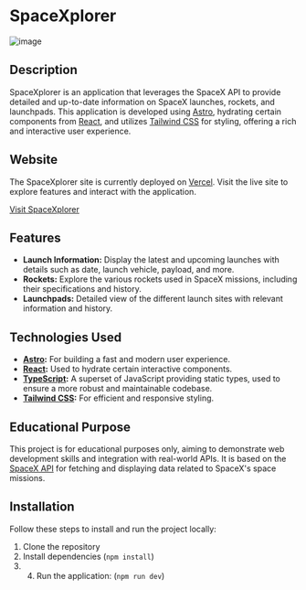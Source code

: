 # SpaceXplorer

![image](https://github.com/CQuarkH/spacexplorer/assets/109247730/b3b2adc2-f7e8-4347-8074-d097e52d13ae)

## Description
SpaceXplorer is an application that leverages the SpaceX API to provide detailed and up-to-date information on SpaceX launches, rockets, and launchpads. This application is developed using [Astro](https://astro.build/), hydrating certain components from [React](https://reactjs.org/), and utilizes [Tailwind CSS](https://tailwindcss.com/) for styling, offering a rich and interactive user experience.

## Website
The SpaceXplorer site is currently deployed on [Vercel](https://vercel.com/). Visit the live site to explore features and interact with the application.

[Visit SpaceXplorer](https://spacexplorer-cyan.vercel.app/)

## Features
- **Launch Information:** Display the latest and upcoming launches with details such as date, launch vehicle, payload, and more.
- **Rockets:** Explore the various rockets used in SpaceX missions, including their specifications and history.
- **Launchpads:** Detailed view of the different launch sites with relevant information and history.

## Technologies Used
- **[Astro](https://astro.build/):** For building a fast and modern user experience.
- **[React](https://reactjs.org/):** Used to hydrate certain interactive components.
- **[TypeScript](https://www.typescriptlang.org/):** A superset of JavaScript providing static types, used to ensure a more robust and maintainable codebase.
- **[Tailwind CSS](https://tailwindcss.com/):** For efficient and responsive styling.

## Educational Purpose
This project is for educational purposes only, aiming to demonstrate web development skills and integration with real-world APIs. It is based on the [SpaceX API](https://github.com/r-spacex/SpaceX-API) for fetching and displaying data related to SpaceX's space missions.

## Installation
Follow these steps to install and run the project locally:
1. Clone the repository
2. Install dependencies (`npm install`)
3. 4. Run the application: (`npm run dev`)

